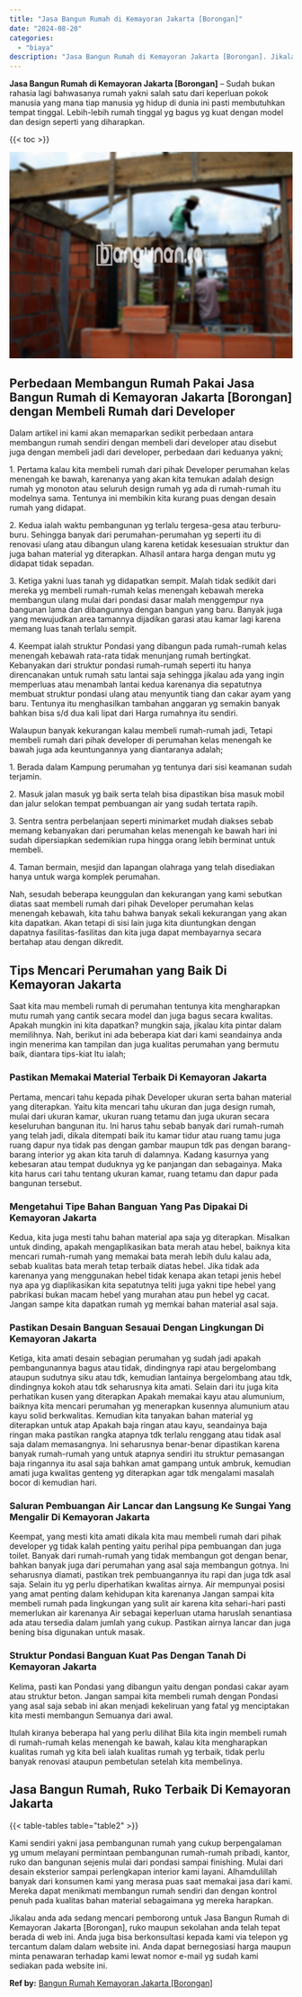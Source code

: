 ```yaml
---
title: "Jasa Bangun Rumah di Kemayoran Jakarta [Borongan]"
date: "2024-08-20"
categories: 
  - "biaya"
description: "Jasa Bangun Rumah di Kemayoran Jakarta [Borongan]. Jikalau anda ada sedang mencari pemborong untuk Jasa Bangun Rumah di Kemayoran Jakarta [Borongan], ruko..."
---
```


**Jasa Bangun Rumah di Kemayoran Jakarta \[Borongan\]** – Sudah bukan rahasia lagi bahwasanya rumah yakni salah satu dari keperluan pokok manusia yang mana tiap manusia yg hidup di dunia ini pasti membutuhkan tempat tinggal. Lebih-lebih rumah tinggal yg bagus yg kuat dengan model dan design seperti yang diharapkan.

{{< toc >}}

![Jasa Bangun Rumah di Kemayoran Jakarta [Borongan]](/images/borong-bangunan-05.png)

## Perbedaan Membangun Rumah Pakai Jasa Bangun Rumah di Kemayoran Jakarta \[Borongan\] dengan Membeli Rumah dari Developer

Dalam artikel ini kami akan memaparkan sedikit perbedaan antara membangun rumah sendiri dengan membeli dari developer atau disebut juga dengan membeli jadi dari developer, perbedaan dari keduanya yakni;

1\. Pertama kalau kita membeli rumah dari pihak Developer perumahan kelas menengah ke bawah, karenanya yang akan kita temukan adalah design rumah yg monoton atau seluruh design rumah yg ada di rumah-rumah itu modelnya sama. Tentunya ini membikin kita kurang puas dengan desain rumah yang didapat.

2\. Kedua ialah waktu pembangunan yg terlalu tergesa-gesa atau terburu-buru. Sehingga banyak dari perumahan-perumahan yg seperti itu di renovasi ulang atau dibangun ulang karena ketidak kesesuaian struktur dan juga bahan material yg diterapkan. Alhasil antara harga dengan mutu yg didapat tidak sepadan.

3\. Ketiga yakni luas tanah yg didapatkan sempit. Malah tidak sedikit dari mereka yg membeli rumah-rumah kelas menengah kebawah mereka membangun ulang mulai dari pondasi dasar malah menggempur nya bangunan lama dan dibangunnya dengan bangun yang baru. Banyak juga yang mewujudkan area tamannya dijadikan garasi atau kamar lagi karena memang luas tanah terlalu sempit.

4\. Keempat ialah struktur Pondasi yang dibangun pada rumah-rumah kelas menengah kebawah rata-rata tidak menunjang rumah bertingkat. Kebanyakan dari struktur pondasi rumah-rumah seperti itu hanya direncanakan untuk rumah satu lantai saja sehingga jikalau ada yang ingin memperluas atau menambah lantai kedua karenanya dia sepatutnya membuat struktur pondasi ulang atau menyuntik tiang dan cakar ayam yang baru. Tentunya itu menghasilkan tambahan anggaran yg semakin banyak bahkan bisa s/d dua kali lipat dari Harga rumahnya itu sendiri.

Walaupun banyak kekurangan kalau membeli rumah-rumah jadi, Tetapi membeli rumah dari pihak developer di perumahan kelas menengah ke bawah juga ada keuntungannya yang diantaranya adalah;

1\. Berada dalam Kampung perumahan yg tentunya dari sisi keamanan sudah terjamin.

2\. Masuk jalan masuk yg baik serta telah bisa dipastikan bisa masuk mobil dan jalur selokan tempat pembuangan air yang sudah tertata rapih.

3\. Sentra sentra perbelanjaan seperti minimarket mudah diakses sebab memang kebanyakan dari perumahan kelas menengah ke bawah hari ini sudah dipersiapkan sedemikian rupa hingga orang lebih berminat untuk membeli.

4\. Taman bermain, mesjid dan lapangan olahraga yang telah disediakan hanya untuk warga komplek perumahan.

Nah, sesudah beberapa keunggulan dan kekurangan yang kami sebutkan diatas saat membeli rumah dari pihak Developer perumahan kelas menengah kebawah, kita tahu bahwa banyak sekali kekurangan yang akan kita dapatkan. Akan tetapi di sisi lain juga kita diuntungkan dengan dapatnya fasilitas-fasilitas dan kita juga dapat membayarnya secara bertahap atau dengan dikredit.

## Tips Mencari Perumahan yang Baik Di Kemayoran Jakarta

Saat kita mau membeli rumah di perumahan tentunya kita mengharapkan mutu rumah yang cantik secara model dan juga bagus secara kwalitas. Apakah mungkin ini kita dapatkan? mungkin saja, jikalau kita pintar dalam memilihnya. Nah, berikut ini ada beberapa kiat dari kami seandainya anda ingin menerima kan tampilan dan juga kualitas perumahan yang bermutu baik, diantara tips-kiat Itu ialah;

### Pastikan Memakai Material Terbaik Di Kemayoran Jakarta

Pertama, mencari tahu kepada pihak Developer ukuran serta bahan material yang diterapkan. Yaitu kita mencari tahu ukuran dan juga design rumah, mulai dari ukuran kamar, ukuran ruang tetamu dan juga ukuran secara keseluruhan bangunan itu. Ini harus tahu sebab banyak dari rumah-rumah yang telah jadi, dikala ditempati baik itu kamar tidur atau ruang tamu juga ruang dapur nya tidak pas dengan gambar maupun tdk pas dengan barang-barang interior yg akan kita taruh di dalamnya. Kadang kasurnya yang kebesaran atau tempat duduknya yg ke panjangan dan sebagainya. Maka kita harus cari tahu tentang ukuran kamar, ruang tetamu dan dapur pada bangunan tersebut.

### Mengetahui Tipe Bahan Banguan Yang Pas Dipakai Di Kemayoran Jakarta

Kedua, kita juga mesti tahu bahan material apa saja yg diterapkan. Misalkan untuk dinding, apakah mengaplikasikan bata merah atau hebel, baiknya kita mencari rumah-rumah yang memakai bata merah lebih dulu kalau ada, sebab kualitas bata merah tetap terbaik diatas hebel. Jika tidak ada karenanya yang menggunakan hebel tidak kenapa akan tetapi jenis hebel nya apa yg diaplikasikan kita sepatutnya teliti juga yakni tipe hebel yang pabrikasi bukan macam hebel yang murahan atau pun hebel yg cacat. Jangan sampe kita dapatkan rumah yg memkai bahan material asal saja.

### Pastikan Desain Banguan Sesauai Dengan Lingkungan Di Kemayoran Jakarta

Ketiga, kita amati desain sebagian perumahan yg sudah jadi apakah pembangunannya bagus atau tidak, dindingnya rapi atau bergelombang ataupun sudutnya siku atau tdk, kemudian lantainya bergelombang atau tdk, dindingnya kokoh atau tdk seharusnya kita amati. Selain dari itu juga kita perhatikan kusen yang diterapkan Apakah memakai kayu atau alumunium, baiknya kita mencari perumahan yg menerapkan kusennya alumunium atau kayu solid berkwalitas. Kemudian kita tanyakan bahan material yg diterapkan untuk atap Apakah baja ringan atau kayu, seandainya baja ringan maka pastikan rangka atapnya tdk terlalu renggang atau tidak asal saja dalam memasangnya. Ini seharusnya benar-benar dipastikan karena banyak rumah-rumah yang untuk atapnya sendiri itu struktur pemasangan baja ringannya itu asal saja bahkan amat gampang untuk ambruk, kemudian amati juga kwalitas genteng yg diterapkan agar tdk mengalami masalah bocor di kemudian hari.

### Saluran Pembuangan Air Lancar dan Langsung Ke Sungai Yang Mengalir Di Kemayoran Jakarta

Keempat, yang mesti kita amati dikala kita mau membeli rumah dari pihak developer yg tidak kalah penting yaitu perihal pipa pembuangan dan juga toilet. Banyak dari rumah-rumah yang tidak membangun got dengan benar, bahkan banyak juga dari perumahan yang asal saja membangun gotnya. Ini seharusnya diamati, pastikan trek pembuangannya itu rapi dan juga tdk asal saja. Selain itu yg perlu diperhatikan kwalitas airnya. Air mempunyai posisi yang amat penting dalam kehidupan kita karenanya Jangan sampai kita membeli rumah pada lingkungan yang sulit air karena kita sehari-hari pasti memerlukan air karenanya Air sebagai keperluan utama haruslah senantiasa ada atau tersedia dalam jumlah yang cukup. Pastikan airnya lancar dan juga bening bisa digunakan untuk masak.

### Struktur Pondasi Banguan Kuat Pas Dengan Tanah Di Kemayoran Jakarta

Kelima, pasti kan Pondasi yang dibangun yaitu dengan pondasi cakar ayam atau struktur beton. Jangan sampai kita membeli rumah dengan Pondasi yang asal saja sebab ini akan menjadi kekeliruan yang fatal yg menciptakan kita mesti membangun Semuanya dari awal.

Itulah kiranya beberapa hal yang perlu dilihat Bila kita ingin membeli rumah di rumah-rumah kelas menengah ke bawah, kalau kita mengharapkan kualitas rumah yg kita beli ialah kualitas rumah yg terbaik, tidak perlu banyak renovasi ataupun pembetulan setelah kita membelinya.

## Jasa Bangun Rumah, Ruko Terbaik Di Kemayoran Jakarta

{{< table-tables table="table2" >}}

Kami sendiri yakni jasa pembangunan rumah yang cukup berpengalaman yg umum melayani permintaan pembangunan rumah-rumah pribadi, kantor, ruko dan bangunan sejenis mulai dari pondasi sampai finishing. Mulai dari desain eksterior sampai perlengkapan interior kami layani. Alhamdulillah banyak dari konsumen kami yang merasa puas saat memakai jasa dari kami. Mereka dapat menikmati membangun rumah sendiri dan dengan kontrol penuh pada kualitas bahan material sebagaimana yg mereka harapkan.

Jikalau anda ada sedang mencari pemborong untuk Jasa Bangun Rumah di Kemayoran Jakarta \[Borongan\], ruko maupun sekolahan anda telah tepat berada di web ini. Anda juga bisa berkonsultasi kepada kami via telepon yg tercantum dalam dalam website ini. Anda dapat bernegosiasi harga maupun minta penawaran terhadap kami lewat nomor e-mail yg sudah kami sediakan pada website ini.

**Ref by:** [Bangun Rumah Kemayoran Jakarta [Borongan]](https://id.wikipedia.org/wiki/Bangun)
